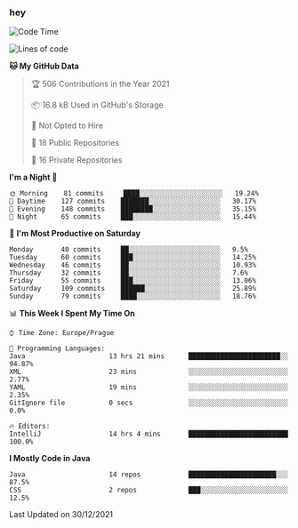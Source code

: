 ### hey

<!--START_SECTION:waka-->
![Code Time](http://img.shields.io/badge/Code%20Time-477%20hrs%2036%20mins-blue)

![Lines of code](https://img.shields.io/badge/From%20Hello%20World%20I%27ve%20Written-100%20Thousand%20lines%20of%20code-blue)

**🐱 My GitHub Data** 

> 🏆 506 Contributions in the Year 2021
 > 
> 📦 16.8 kB Used in GitHub's Storage 
 > 
> 🚫 Not Opted to Hire
 > 
> 📜 18 Public Repositories 
 > 
> 🔑 16 Private Repositories  
 > 
**I'm a Night 🦉** 

```text
🌞 Morning    81 commits     ████░░░░░░░░░░░░░░░░░░░░░   19.24% 
🌆 Daytime    127 commits    ███████░░░░░░░░░░░░░░░░░░   30.17% 
🌃 Evening    148 commits    ████████░░░░░░░░░░░░░░░░░   35.15% 
🌙 Night      65 commits     ███░░░░░░░░░░░░░░░░░░░░░░   15.44%

```
📅 **I'm Most Productive on Saturday** 

```text
Monday       40 commits     ██░░░░░░░░░░░░░░░░░░░░░░░   9.5% 
Tuesday      60 commits     ███░░░░░░░░░░░░░░░░░░░░░░   14.25% 
Wednesday    46 commits     ██░░░░░░░░░░░░░░░░░░░░░░░   10.93% 
Thursday     32 commits     ██░░░░░░░░░░░░░░░░░░░░░░░   7.6% 
Friday       55 commits     ███░░░░░░░░░░░░░░░░░░░░░░   13.06% 
Saturday     109 commits    ██████░░░░░░░░░░░░░░░░░░░   25.89% 
Sunday       79 commits     ████░░░░░░░░░░░░░░░░░░░░░   18.76%

```


📊 **This Week I Spent My Time On** 

```text
⌚︎ Time Zone: Europe/Prague

💬 Programming Languages: 
Java                     13 hrs 21 mins      ███████████████████████░░   94.87% 
XML                      23 mins             ░░░░░░░░░░░░░░░░░░░░░░░░░   2.77% 
YAML                     19 mins             ░░░░░░░░░░░░░░░░░░░░░░░░░   2.35% 
GitIgnore file           0 secs              ░░░░░░░░░░░░░░░░░░░░░░░░░   0.0%

🔥 Editors: 
IntelliJ                 14 hrs 4 mins       █████████████████████████   100.0%

```

**I Mostly Code in Java** 

```text
Java                     14 repos            ██████████████████████░░░   87.5% 
CSS                      2 repos             ███░░░░░░░░░░░░░░░░░░░░░░   12.5%

```



 Last Updated on 30/12/2021
<!--END_SECTION:waka-->
